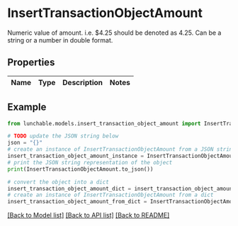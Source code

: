 # InsertTransactionObjectAmount

Numeric value of amount. i.e. $4.25 should be denoted as 4.25. Can be a string or a number in double format.

## Properties

Name | Type | Description | Notes
------------ | ------------- | ------------- | -------------

## Example

```python
from lunchable.models.insert_transaction_object_amount import InsertTransactionObjectAmount

# TODO update the JSON string below
json = "{}"
# create an instance of InsertTransactionObjectAmount from a JSON string
insert_transaction_object_amount_instance = InsertTransactionObjectAmount.from_json(json)
# print the JSON string representation of the object
print(InsertTransactionObjectAmount.to_json())

# convert the object into a dict
insert_transaction_object_amount_dict = insert_transaction_object_amount_instance.to_dict()
# create an instance of InsertTransactionObjectAmount from a dict
insert_transaction_object_amount_from_dict = InsertTransactionObjectAmount.from_dict(insert_transaction_object_amount_dict)
```
[[Back to Model list]](../README.md#documentation-for-models) [[Back to API list]](../README.md#documentation-for-api-endpoints) [[Back to README]](../README.md)


